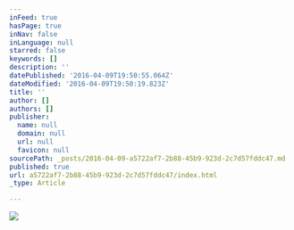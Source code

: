 ```yaml
---
inFeed: true
hasPage: true
inNav: false
inLanguage: null
starred: false
keywords: []
description: ''
datePublished: '2016-04-09T19:50:55.064Z'
dateModified: '2016-04-09T19:50:19.823Z'
title: ''
author: []
authors: []
publisher:
  name: null
  domain: null
  url: null
  favicon: null
sourcePath: _posts/2016-04-09-a5722af7-2b88-45b9-923d-2c7d57fddc47.md
published: true
url: a5722af7-2b88-45b9-923d-2c7d57fddc47/index.html
_type: Article

---
```

![](https://the-grid-user-content.s3-us-west-2.amazonaws.com/4bae34be-7958-4904-82cd-c2b2e1bdee55.jpg)